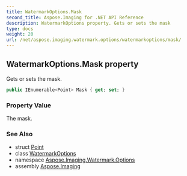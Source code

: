 ```yaml
---
title: WatermarkOptions.Mask
second_title: Aspose.Imaging for .NET API Reference
description: WatermarkOptions property. Gets or sets the mask
type: docs
weight: 20
url: /net/aspose.imaging.watermark.options/watermarkoptions/mask/
---
```

## WatermarkOptions.Mask property

Gets or sets the mask.

```csharp
public IEnumerable<Point> Mask { get; set; }
```

### Property Value

The mask.

### See Also

* struct [Point](../../../aspose.imaging/point/)
* class [WatermarkOptions](../)
* namespace [Aspose.Imaging.Watermark.Options](../../watermarkoptions/)
* assembly [Aspose.Imaging](../../../)


